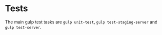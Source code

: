 # Tests

The main gulp test tasks are `gulp unit-test`, 
`gulp test-staging-server` and `gulp test-server`.